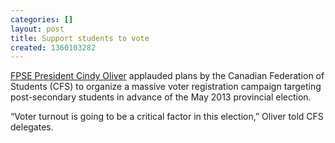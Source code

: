 ```yaml
---
categories: []
layout: post
title: Support students to vote
created: 1360103282
---
```

<p><a href="http://fpse.ca/news/fpse-news/fpse-supports-students%E2%80%99-plan-%E2%80%9Cget-out-vote%E2%80%9D">FPSE President Cindy Oliver</a>&nbsp;applauded plans by the Canadian Federation of Students (CFS) to organize a massive voter registration campaign targeting post-secondary students in advance of the May 2013 provincial election.</p>
<p>&ldquo;Voter turnout is going to be a critical factor in this election,&rdquo; Oliver told CFS delegates.</p>
